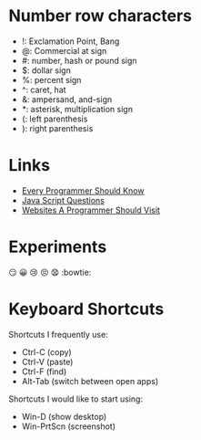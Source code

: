 # Number row characters
* !: Exclamation Point, Bang
* @: Commercial at sign
* \#: number, hash or pound sign
* $: dollar sign
* %: percent sign
* ^: caret, hat
* &: ampersand, and-sign
* \*: asterisk, multiplication sign
* (: left parenthesis
* ): right parenthesis
# Links
* [Every Programmer Should Know](https://github.com/mtdvio/every-programmer-should-know)
* [Java Script Questions](https://github.com/lydiahallie/javascript-questions)
* [Websites A Programmer Should Visit](https://github.com/sdmg15/Best-websites-a-programmer-should-visit)
# Experiments
:smirk:
:grinning:
:cry:
:persevere:
:anguished:
:bowtie:
# Keyboard Shortcuts
Shortcuts I frequently use:
* Ctrl-C (copy)
* Ctrl-V (paste)
* Ctrl-F (find)
* Alt-Tab (switch between open apps)

Shortcuts I would like to start using:
* Win-D (show desktop)
* Win-PrtScn (screenshot)
